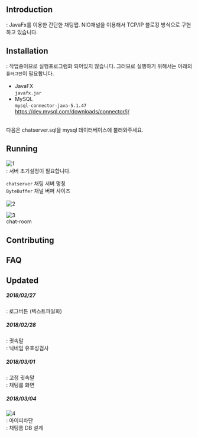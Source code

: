 ## Introduction
: JavaFx를 이용한 간단한 채팅앱. NIO채널을 이용해서 TCP/IP 블로킹 방식으로 구현하고 있습니다. <br>

## Installation
: 작업중이므로 실행프로그램화 되어있지 않습니다. 그러므로 실행하기 위해서는 아래의 `플러그인`이 필요합니다.<br>
* JavaFX　<br>
`javafx.jar`<br>
* MySQL <br>
`mysql-connector-java-5.1.47`
https://dev.mysql.com/downloads/connector/j/ <br><br>

다음은 chatserver.sql을 mysql 데이터베이스에 불러와주세요.<br>


## Running
![1](https://user-images.githubusercontent.com/40384777/53419396-26260800-3a1d-11e9-9ed5-eae6318a2ece.png)　<br>
: 서버 초기설정이 필요합니다.<br>

`chatserver`  채팅 서버 명칭<br>
`ByteBuffer`  채널 버퍼 사이즈<br><br>
![2](https://user-images.githubusercontent.com/40384777/53467617-552e8f00-3a9a-11e9-9408-84ece8273573.png) <br>

![3](https://user-images.githubusercontent.com/40384777/53716861-a45d3100-3e99-11e9-99e6-ddc62d80615e.png) <br>
chat-room

## Contributing

## FAQ

## Updated
##### 2018/02/27
: 로그버튼 (텍스트파일화)<br>
##### 2018/02/28
: 귓속말 <br>
: 닉네임 유효성검사 <br>
##### 2018/03/01
: 고정 귓속말<br>
: 채팅룸 화면<br>
##### 2018/03/04
![4](https://user-images.githubusercontent.com/40384777/53716852-a1fad700-3e99-11e9-8223-82f52ea0f1f1.png) <br>
: 아이피차단<br>
: 채팅룸 DB 설계
